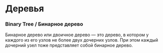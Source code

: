 # Деревья

### Binary Tree / Бинарное дерево
Бинарное дерево или двоичное дерево — это дерево, в котором у каждого из его узлов не более двух дочерних узлов. При этом каждый дочерний узел тоже представляет собой бинарное дерево.